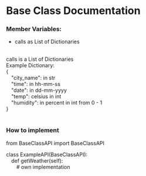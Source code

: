 # Base Class Documentation

### Member Variables:
* calls as List of Dictionaries

<br />
calls is a List of Dictionaries<br />
Example Dictionary:<br />
{<br />
&emsp;"city_name": in str<br />
&emsp;"time": in hh-mm-ss<br />
&emsp;"date": in dd-mm-yyyy<br />
&emsp;"temp": celsius in int<br />
&emsp;"humidity": in percent in int from 0 - 1<br />
}<br />
<br />

### How to implement
from BaseClassAPI import BaseClassAPI

class ExampleAPI(BaseClassAPI): <br />
&emsp;def getWeather(self): <br />
&emsp;&emsp;# own implementation

